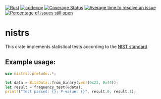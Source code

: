 [![Rust](https://github.com/Omnissi/NISTRS/actions/workflows/rust.yml/badge.svg?branch=main)](https://github.com/Omnissi/NISTRS/actions/workflows/rust.yml)
[![codecov](https://codecov.io/gh/Omnissi/NISTRS/branch/main/graph/badge.svg?token=gHuJhZ2bgc)](https://codecov.io/gh/Omnissi/NISTRS)
[![Coverage Status](https://coveralls.io/repos/github/Omnissi/NISTRS/badge.svg?branch=branch)](https://coveralls.io/github/Omnissi/NISTRS?branch=master)
[![Average time to resolve an issue](https://isitmaintained.com/badge/resolution/Omnissi/NISTRS.svg)](https://isitmaintained.com/project/Omnissi/NISTRS "Average time to resolve an issue")
[![Percentage of issues still open](https://isitmaintained.com/badge/open/Omnissi/NISTRS.svg)](https://isitmaintained.com/project/Omnissi/NISTRS "Percentage of issues still open")

# nistrs

This crate implements statistical tests according to the [NIST standard](https://nvlpubs.nist.gov/nistpubs/Legacy/SP/nistspecialpublication800-22r1a.pdf).

## Example usage:

```rust
use nistrs::prelude::*;

let data = BitsData::from_binary(vec!(0x23, 0x44));
let result = frequency_test(&data);
print!("Test passed: {}; P-value: {}", result.0, result.1);
```

